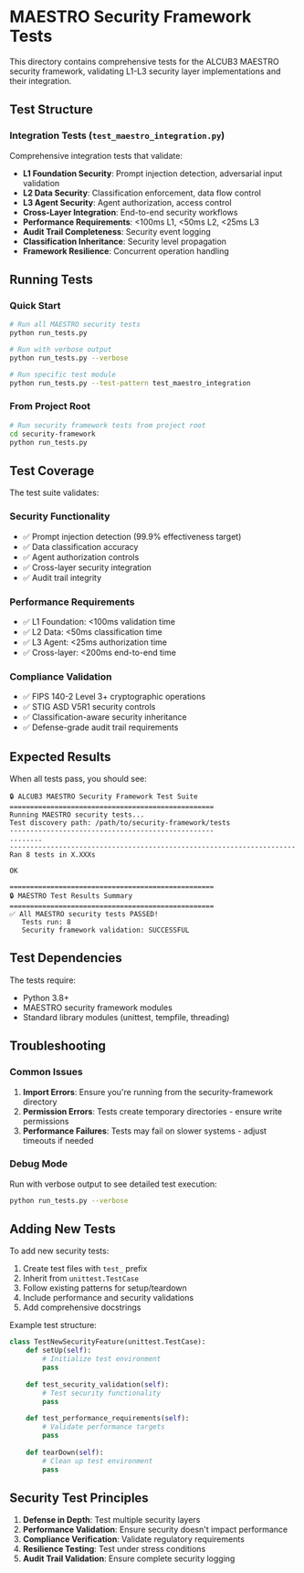# MAESTRO Security Framework Tests

This directory contains comprehensive tests for the ALCUB3 MAESTRO security framework, validating L1-L3 security layer implementations and their integration.

## Test Structure

### Integration Tests (`test_maestro_integration.py`)

Comprehensive integration tests that validate:

- **L1 Foundation Security**: Prompt injection detection, adversarial input validation
- **L2 Data Security**: Classification enforcement, data flow control
- **L3 Agent Security**: Agent authorization, access control
- **Cross-Layer Integration**: End-to-end security workflows
- **Performance Requirements**: <100ms L1, <50ms L2, <25ms L3
- **Audit Trail Completeness**: Security event logging
- **Classification Inheritance**: Security level propagation
- **Framework Resilience**: Concurrent operation handling

## Running Tests

### Quick Start

```bash
# Run all MAESTRO security tests
python run_tests.py

# Run with verbose output
python run_tests.py --verbose

# Run specific test module
python run_tests.py --test-pattern test_maestro_integration
```

### From Project Root

```bash
# Run security framework tests from project root
cd security-framework
python run_tests.py
```

## Test Coverage

The test suite validates:

### Security Functionality
- ✅ Prompt injection detection (99.9% effectiveness target)
- ✅ Data classification accuracy
- ✅ Agent authorization controls
- ✅ Cross-layer security integration
- ✅ Audit trail integrity

### Performance Requirements
- ✅ L1 Foundation: <100ms validation time
- ✅ L2 Data: <50ms classification time  
- ✅ L3 Agent: <25ms authorization time
- ✅ Cross-layer: <200ms end-to-end time

### Compliance Validation
- ✅ FIPS 140-2 Level 3+ cryptographic operations
- ✅ STIG ASD V5R1 security controls
- ✅ Classification-aware security inheritance
- ✅ Defense-grade audit trail requirements

## Expected Results

When all tests pass, you should see:

```
🔒 ALCUB3 MAESTRO Security Framework Test Suite
==================================================
Running MAESTRO security tests...
Test discovery path: /path/to/security-framework/tests
--------------------------------------------------
........
----------------------------------------------------------------------
Ran 8 tests in X.XXXs

OK

==================================================
🔒 MAESTRO Test Results Summary
==================================================
✅ All MAESTRO security tests PASSED!
   Tests run: 8
   Security framework validation: SUCCESSFUL
```

## Test Dependencies

The tests require:
- Python 3.8+
- MAESTRO security framework modules
- Standard library modules (unittest, tempfile, threading)

## Troubleshooting

### Common Issues

1. **Import Errors**: Ensure you're running from the security-framework directory
2. **Permission Errors**: Tests create temporary directories - ensure write permissions
3. **Performance Failures**: Tests may fail on slower systems - adjust timeouts if needed

### Debug Mode

Run with verbose output to see detailed test execution:

```bash
python run_tests.py --verbose
```

## Adding New Tests

To add new security tests:

1. Create test files with `test_` prefix
2. Inherit from `unittest.TestCase`
3. Follow existing patterns for setup/teardown
4. Include performance and security validations
5. Add comprehensive docstrings

Example test structure:

```python
class TestNewSecurityFeature(unittest.TestCase):
    def setUp(self):
        # Initialize test environment
        pass
    
    def test_security_validation(self):
        # Test security functionality
        pass
    
    def test_performance_requirements(self):
        # Validate performance targets
        pass
    
    def tearDown(self):
        # Clean up test environment
        pass
```

## Security Test Principles

1. **Defense in Depth**: Test multiple security layers
2. **Performance Validation**: Ensure security doesn't impact performance
3. **Compliance Verification**: Validate regulatory requirements
4. **Resilience Testing**: Test under stress conditions
5. **Audit Trail Validation**: Ensure complete security logging 
